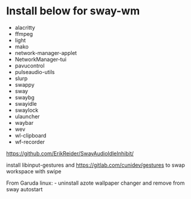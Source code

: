 # Install below for sway-wm

  - alacritty
  - ffmpeg
  - light
  - mako
  - network-manager-applet
  - NetworkManager-tui
  - pavucontrol
  - pulseaudio-utils
  - slurp
  - swappy
  - sway
  - swaybg
  - swayidle
  - swaylock
  - ulauncher
  - waybar
  - wev
  - wl-clipboard
  - wf-recorder

  https://github.com/ErikReider/SwayAudioIdleInhibit/

  install libinput-gestures and https://gitlab.com/cunidev/gestures to swap workspace with swipe


  From Garuda linux:
    - uninstall azote wallpaper changer and remove from sway autostart